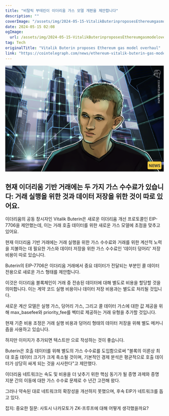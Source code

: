 ```yaml
---
title: "비탈릭 부테린이 이더리움 가스 모델 개편을 제안합니다"
description: ""
coverImage: "/assets/img/2024-05-15-VitalikButerinproposesEthereumgasmodeloverhaul_thumbnail.png"
date: 2024-05-15 02:08
ogImage: 
  url: /assets/img/2024-05-15-VitalikButerinproposesEthereumgasmodeloverhaul_thumbnail.png
tag: Tech
originalTitle: "Vitalik Buterin proposes Ethereum gas model overhaul"
link: "https://cointelegraph.com/news/ethereum-vitalik-buterin-gas-model-overhaul"
---
```



![2024-05-15-VitalikButerinproposesEthereumgasmodeloverhaul_thumbnail](/assets/img/2024-05-15-VitalikButerinproposesEthereumgasmodeloverhaul_thumbnail.png)

## 현재 이더리움 기반 거래에는 두 가지 가스 수수료가 있습니다: 거래 실행을 위한 것과 데이터 저장을 위한 것이 따로 있어요.

이더리움의 공동 창시자인 Vitalik Buterin은 새로운 이더리움 개선 프로토콜인 EIP-7706을 제안했는데, 이는 거래 호출 데이터를 위한 새로운 가스 모델에 초점을 맞추고 있어요.

현재 이더리움 기반 거래에는 거래 실행을 위한 가스 수수료와 거래를 위한 계산적 노력을 지불하는 데 필요한 가스와 데이터 저장을 위한 가스 수수료인 '데이터 덩어리' 저장 비용이 따로 있습니다.



Buterin의 EIP-7706은 이더리움 거래에서 중요 데이터가 전달되는 부분인 콜 데이터 전용으로 새로운 가스 형태를 제안합니다.

이것은 이더리움 블록체인이 거래 중 전송된 데이터에 대해 별도로 비용을 할당할 것을 의미합니다. 이는 계약 코드 실행 비용이나 데이터 저장 비용과는 별도로 처리될 것입니다.

새로운 계산 모델은 실행 가스, 덩어리 가스, 그리고 콜 데이터 가스에 대한 값 제공을 위해 max_basefee와 priority_fee를 벡터로 제공하는 거래 유형을 추가할 것입니다.

현재 기준 비용 조정은 거래 실행 비용과 덩어리 형태의 데이터 저장을 위해 별도 메커니즘을 사용하고 있습니다.



하지만 이미지가 추가되면 텍스트만 으로 작성하는 것이 좋습니다.



Buterin은 호출 데이터를 위해 별도의 가스 수수료를 도입함으로써 "블록의 이론상 최대 호출 데이터 크기가 크게 축소될 것이며, 기본적인 경제 분석은 평균적으로 호출 데이터가 상당히 싸게 되는 것을 시사한다"고 제안했다.

이더리움 네트워크는 속도 및 비용을 더 낮추기 위한 핵심 동기가 될 증명 과제와 증명 지분 간의 이동에 대한 가스 수수료 문제로 수 년간 고전해 왔다.

그러나 약속된 대로 네트워크의 확장성을 개선하지 못했으며, 후속 EIP가 네트워크를 돕고 있다.

잡지: 중요한 질문: 사토시 나카모토가 ZK-프루프에 대해 어떻게 생각했을까요?